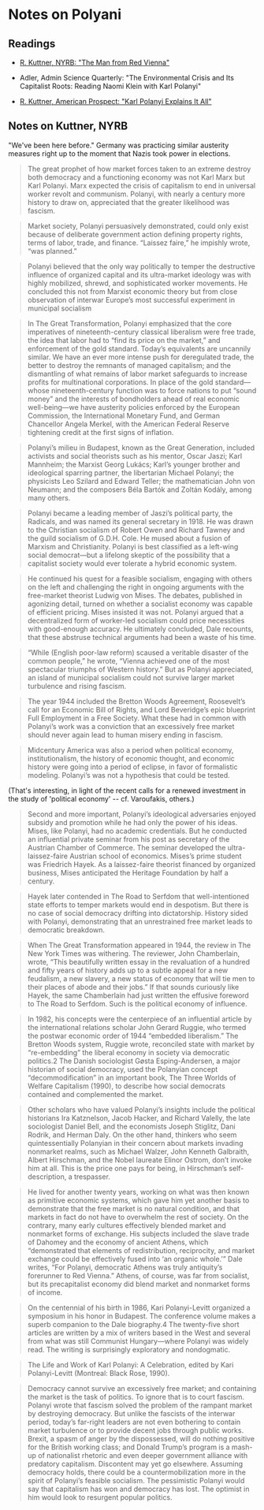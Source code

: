 # Notes on Polyani

## Readings

- [R. Kuttner, NYRB: "The Man from Red Vienna"](https://www.nybooks.com/articles/2017/12/21/karl-polanyi-man-from-red-vienna/)

- Adler, Admin Science Quarterly: "The Environmental Crisis and Its Capitalist Roots: Reading Naomi Klein with Karl Polanyi" 

- [R. Kuttner, American Prospect: "Karl Polanyi Explains It All"](http://prospect.org/article/karl-polanyi-explains-it-all)

## Notes on Kuttner, NYRB

"We've been here before." Germany was practicing similar austerity measures right up to the moment that Nazis took power in elections.

> The great prophet of how market forces taken to an extreme destroy both democracy and a functioning economy was not Karl Marx but Karl Polanyi. Marx expected the crisis of capitalism to end in universal worker revolt and communism. Polanyi, with nearly a century more history to draw on, appreciated that the greater likelihood was fascism.

> Market society, Polanyi persuasively demonstrated, could only exist because of deliberate government action defining property rights, terms of labor, trade, and finance. “Laissez faire,” he impishly wrote, “was planned.”

> Polanyi believed that the only way politically to temper the destructive influence of organized capital and its ultra-market ideology was with highly mobilized, shrewd, and sophisticated worker movements. He concluded this not from Marxist economic theory but from close observation of interwar Europe’s most successful experiment in municipal socialism

> In The Great Transformation, Polanyi emphasized that the core imperatives of nineteenth-century classical liberalism were free trade, the idea that labor had to “find its price on the market,” and enforcement of the gold standard. Today’s equivalents are uncannily similar. We have an ever more intense push for deregulated trade, the better to destroy the remnants of managed capitalism; and the dismantling of what remains of labor market safeguards to increase profits for multinational corporations. In place of the gold standard—whose nineteenth-century function was to force nations to put “sound money” and the interests of bondholders ahead of real economic well-being—we have austerity policies enforced by the European Commission, the International Monetary Fund, and German Chancellor Angela Merkel, with the American Federal Reserve tightening credit at the first signs of inflation.

> Polanyi’s milieu in Budapest, known as the Great Generation, included activists and social theorists such as his mentor, Oscar Jaszi; Karl Mannheim; the Marxist Georg Lukács; Karl’s younger brother and ideological sparring partner, the libertarian Michael Polanyi; the physicists Leo Szilard and Edward Teller; the mathematician John von Neumann; and the composers Béla Bartók and Zoltán Kodály, among many others.

> Polanyi became a leading member of Jaszi’s political party, the Radicals, and was named its general secretary in 1918. He was drawn to the Christian socialism of Robert Owen and Richard Tawney and the guild socialism of G.D.H. Cole. He mused about a fusion of Marxism and Christianity. Polanyi is best classified as a left-wing social democrat—but a lifelong skeptic of the possibility that a capitalist society would ever tolerate a hybrid economic system.

> He continued his quest for a feasible socialism, engaging with others on the left and challenging the right in ongoing arguments with the free-market theorist Ludwig von Mises. The debates, published in agonizing detail, turned on whether a socialist economy was capable of efficient pricing. Mises insisted it was not. Polanyi argued that a decentralized form of worker-led socialism could price necessities with good-enough accuracy. He ultimately concluded, Dale recounts, that these abstruse technical arguments had been a waste of his time.

> “While (English poor-law reform) scaused a veritable disaster of the common people,” he wrote, “Vienna achieved one of the most spectacular triumphs of Western history.” But as Polanyi appreciated, an island of municipal socialism could not survive larger market turbulence and rising fascism.

> The year 1944 included the Bretton Woods Agreement, Roosevelt’s call for an Economic Bill of Rights, and Lord Beveridge’s epic blueprint Full Employment in a Free Society. What these had in common with Polanyi’s work was a conviction that an excessively free market should never again lead to human misery ending in fascism.

> Midcentury America was also a period when political economy, institutionalism, the history of economic thought, and economic history were going into a period of eclipse, in favor of formalistic modeling. Polanyi’s was not a hypothesis that could be tested.

(That's interesting, in light of the recent calls for a renewed investment in the study of 'political economy' -- cf. Varoufakis, others.)

> Second and more important, Polanyi’s ideological adversaries enjoyed subsidy and promotion while he had only the power of his ideas. Mises, like Polanyi, had no academic credentials. But he conducted an influential private seminar from his post as secretary of the Austrian Chamber of Commerce. The seminar developed the ultra-laissez-faire Austrian school of economics. Mises’s prime student was Friedrich Hayek. As a laissez-faire theorist financed by organized business, Mises anticipated the Heritage Foundation by half a century.

> Hayek later contended in The Road to Serfdom that well-intentioned state efforts to temper markets would end in despotism. But there is no case of social democracy drifting into dictatorship. History sided with Polanyi, demonstrating that an unrestrained free market leads to democratic breakdown.

> When The Great Transformation appeared in 1944, the review in The New York Times was withering. The reviewer, John Chamberlain, wrote, “This beautifully written essay in the revaluation of a hundred and fifty years of history adds up to a subtle appeal for a new feudalism, a new slavery, a new status of economy that will tie men to their places of abode and their jobs.” If that sounds curiously like Hayek, the same Chamberlain had just written the effusive foreword to The Road to Serfdom. Such is the political economy of influence.

> In 1982, his concepts were the centerpiece of an influential article by the international relations scholar John Gerard Ruggie, who termed the postwar economic order of 1944 “embedded liberalism.” The Bretton Woods system, Ruggie wrote, reconciled state with market by “re-embedding” the liberal economy in society via democratic politics.2 The Danish sociologist Gøsta Esping-Andersen, a major historian of social democracy, used the Polanyian concept “decommodification” in an important book, The Three Worlds of Welfare Capitalism (1990), to describe how social democrats contained and complemented the market.

> Other scholars who have valued Polanyi’s insights include the political historians Ira Katznelson, Jacob Hacker, and Richard Valelly, the late sociologist Daniel Bell, and the economists Joseph Stiglitz, Dani Rodrik, and Herman Daly. On the other hand, thinkers who seem quintessentially Polanyian in their concern about markets invading nonmarket realms, such as Michael Walzer, John Kenneth Galbraith, Albert Hirschman, and the Nobel laureate Elinor Ostrom, don’t invoke him at all. This is the price one pays for being, in Hirschman’s self-description, a trespasser.

> He lived for another twenty years, working on what was then known as primitive economic systems, which gave him yet another basis to demonstrate that the free market is no natural condition, and that markets in fact do not have to overwhelm the rest of society. On the contrary, many early cultures effectively blended market and nonmarket forms of exchange. His subjects included the slave trade of Dahomey and the economy of ancient Athens, which “demonstrated that elements of redistribution, reciprocity, and market exchange could be effectively fused into ‘an organic whole.’” Dale writes, “For Polanyi, democratic Athens was truly antiquity’s forerunner to Red Vienna.” Athens, of course, was far from socialist, but its precapitalist economy did blend market and nonmarket forms of income.

> On the centennial of his birth in 1986, Kari Polanyi-Levitt organized a symposium in his honor in Budapest. The conference volume makes a superb companion to the Dale biography.4 The twenty-five short articles are written by a mix of writers based in the West and several from what was still Communist Hungary—where Polanyi was widely read. The writing is surprisingly exploratory and nondogmatic. 

> The Life and Work of Karl Polanyi: A Celebration, edited by Kari Polanyi-Levitt (Montreal: Black Rose, 1990).

> Democracy cannot survive an excessively free market; and containing the market is the task of politics. To ignore that is to court fascism. Polanyi wrote that fascism solved the problem of the rampant market by destroying democracy. But unlike the fascists of the interwar period, today’s far-right leaders are not even bothering to contain market turbulence or to provide decent jobs through public works. Brexit, a spasm of anger by the dispossessed, will do nothing positive for the British working class; and Donald Trump’s program is a mash-up of nationalist rhetoric and even deeper government alliance with predatory capitalism. Discontent may yet go elsewhere. Assuming democracy holds, there could be a countermobilization more in the spirit of Polanyi’s feasible socialism. The pessimistic Polanyi would say that capitalism has won and democracy has lost. The optimist in him would look to resurgent popular politics.

